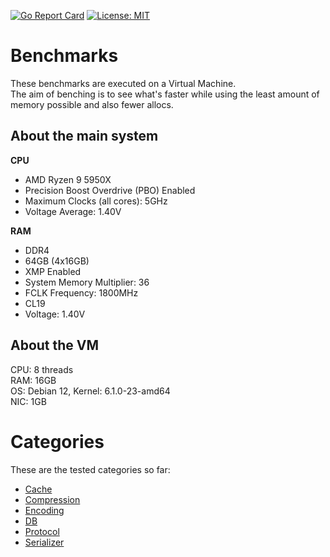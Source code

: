 [![Go Report Card](https://goreportcard.com/badge/github.com/rah-0/benchmarks)](https://goreportcard.com/report/github.com/rah-0/benchmarks)
[![License: MIT](https://img.shields.io/badge/License-MIT-yellow.svg)](https://opensource.org/licenses/MIT)

# Benchmarks
These benchmarks are executed on a Virtual Machine.  
The aim of benching is to see what's faster while using the least amount of memory possible and also fewer allocs.

## About the main system
**CPU**
- AMD Ryzen 9 5950X
- Precision Boost Overdrive (PBO) Enabled
- Maximum Clocks (all cores): 5GHz
- Voltage Average: 1.40V

**RAM**
- DDR4
- 64GB (4x16GB) 
- XMP Enabled
- System Memory Multiplier: 36
- FCLK Frequency: 1800MHz
- CL19
- Voltage: 1.40V

## About the VM
CPU: 8 threads  
RAM: 16GB  
OS: Debian 12, Kernel: 6.1.0-23-amd64  
NIC: 1GB


# Categories
These are the tested categories so far:
- [Cache](https://github.com/rah-0/benchmarks/tree/master/cache)
- [Compression](https://github.com/rah-0/benchmarks/tree/master/compression)
- [Encoding](https://github.com/rah-0/benchmarks/tree/master/encoding)
- [DB](https://github.com/rah-0/benchmarks/tree/master/db)
- [Protocol](https://github.com/rah-0/benchmarks/tree/master/protocol)
- [Serializer](https://github.com/rah-0/benchmarks/tree/master/serializer)
